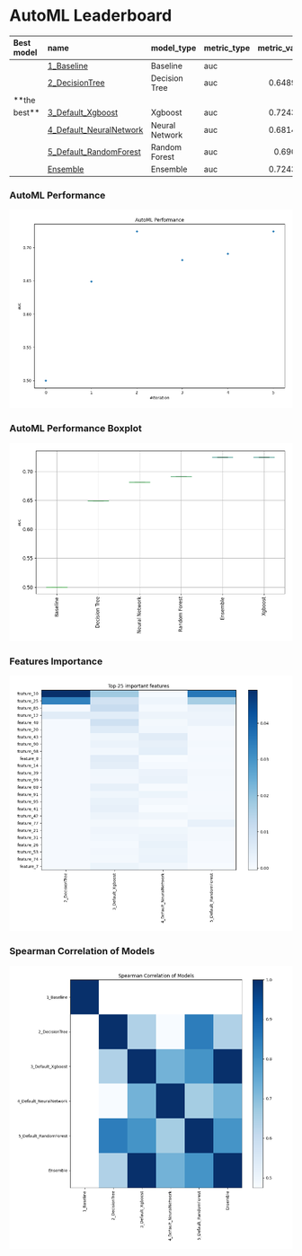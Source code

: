 # AutoML Leaderboard

| Best model   | name                                                         | model_type     | metric_type   |   metric_value |   train_time |
|:-------------|:-------------------------------------------------------------|:---------------|:--------------|---------------:|-------------:|
|              | [1_Baseline](1_Baseline/README.md)                           | Baseline       | auc           |       0.5      |         0.92 |
|              | [2_DecisionTree](2_DecisionTree/README.md)                   | Decision Tree  | auc           |       0.648933 |         6.82 |
| **the
best** | [3_Default_Xgboost](3_Default_Xgboost/README.md)             | Xgboost        | auc           |       0.724321 |        27.78 |
|              | [4_Default_NeuralNetwork](4_Default_NeuralNetwork/README.md) | Neural Network | auc           |       0.681404 |         3.9  |
|              | [5_Default_RandomForest](5_Default_RandomForest/README.md)   | Random Forest  | auc           |       0.69098  |        10.09 |
|              | [Ensemble](Ensemble/README.md)                               | Ensemble       | auc           |       0.724321 |         0.64 |

### AutoML Performance

![AutoML Performance](ldb_performance.png)

### AutoML Performance Boxplot

![AutoML Performance Boxplot](ldb_performance_boxplot.png)

### Features Importance

![features importance across models](features_heatmap.png)

### Spearman Correlation of Models

![models spearman correlation](correlation_heatmap.png)


